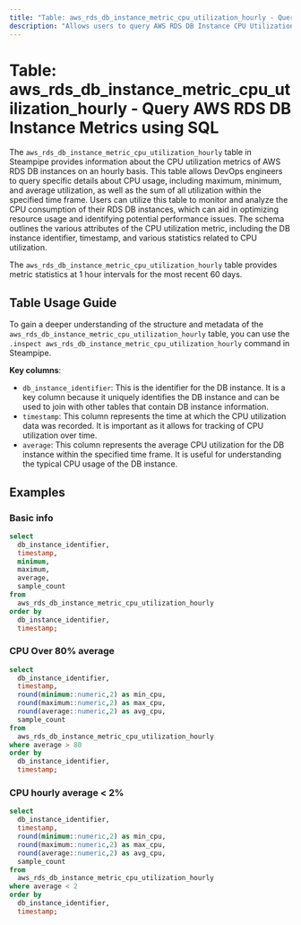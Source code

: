 ```yaml
---
title: "Table: aws_rds_db_instance_metric_cpu_utilization_hourly - Query AWS RDS DB Instance Metrics using SQL"
description: "Allows users to query AWS RDS DB Instance CPU Utilization Metrics on an hourly basis."
---
```


# Table: aws_rds_db_instance_metric_cpu_utilization_hourly - Query AWS RDS DB Instance Metrics using SQL

The `aws_rds_db_instance_metric_cpu_utilization_hourly` table in Steampipe provides information about the CPU utilization metrics of AWS RDS DB instances on an hourly basis. This table allows DevOps engineers to query specific details about CPU usage, including maximum, minimum, and average utilization, as well as the sum of all utilization within the specified time frame. Users can utilize this table to monitor and analyze the CPU consumption of their RDS DB instances, which can aid in optimizing resource usage and identifying potential performance issues. The schema outlines the various attributes of the CPU utilization metric, including the DB instance identifier, timestamp, and various statistics related to CPU utilization.

The `aws_rds_db_instance_metric_cpu_utilization_hourly` table provides metric statistics at 1 hour intervals for the most recent 60 days.

## Table Usage Guide

To gain a deeper understanding of the structure and metadata of the `aws_rds_db_instance_metric_cpu_utilization_hourly` table, you can use the `.inspect aws_rds_db_instance_metric_cpu_utilization_hourly` command in Steampipe.

**Key columns**:

- `db_instance_identifier`: This is the identifier for the DB instance. It is a key column because it uniquely identifies the DB instance and can be used to join with other tables that contain DB instance information.
- `timestamp`: This column represents the time at which the CPU utilization data was recorded. It is important as it allows for tracking of CPU utilization over time.
- `average`: This column represents the average CPU utilization for the DB instance within the specified time frame. It is useful for understanding the typical CPU usage of the DB instance.

## Examples


### Basic info

```sql
select
  db_instance_identifier,
  timestamp,
  minimum,
  maximum,
  average,
  sample_count
from
  aws_rds_db_instance_metric_cpu_utilization_hourly
order by
  db_instance_identifier,
  timestamp;
```



### CPU Over 80% average

```sql
select
  db_instance_identifier,
  timestamp,
  round(minimum::numeric,2) as min_cpu,
  round(maximum::numeric,2) as max_cpu,
  round(average::numeric,2) as avg_cpu,
  sample_count
from
  aws_rds_db_instance_metric_cpu_utilization_hourly
where average > 80
order by
  db_instance_identifier,
  timestamp;
```

### CPU hourly average < 2%

```sql
select
  db_instance_identifier,
  timestamp,
  round(minimum::numeric,2) as min_cpu,
  round(maximum::numeric,2) as max_cpu,
  round(average::numeric,2) as avg_cpu,
  sample_count
from
  aws_rds_db_instance_metric_cpu_utilization_hourly
where average < 2
order by
  db_instance_identifier,
  timestamp;
```